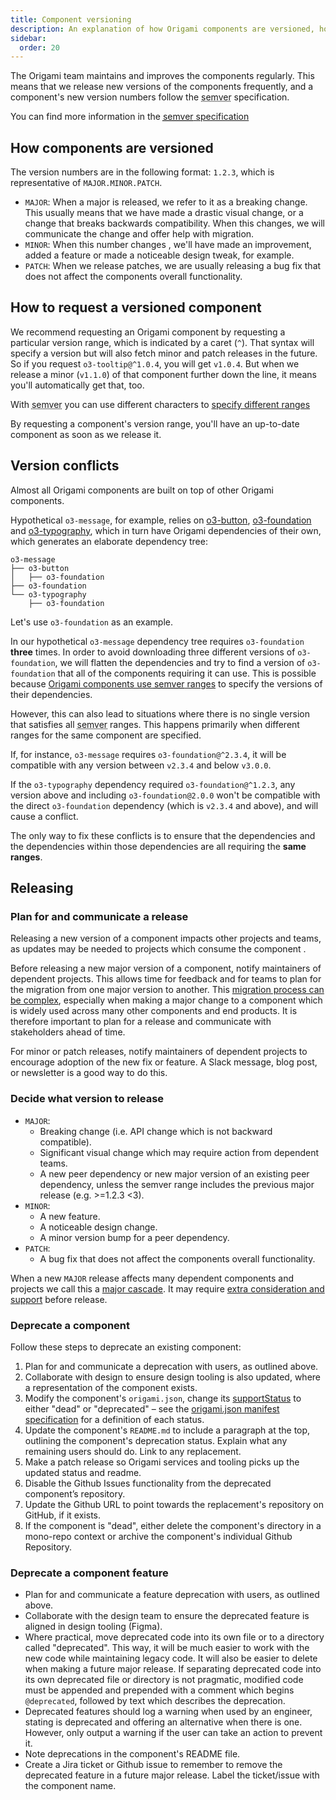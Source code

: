 ```yaml
---
title: Component versioning
description: An explanation of how Origami components are versioned, how to request different versions and resolve conflicts.
sidebar:
  order: 20
---
```


The Origami team maintains and improves the components regularly. This means that we release new versions of the components frequently, and a component's new version numbers follow the <abbr title="Semantic Versioning">semver</abbr> specification.

<aside>You can find more information in the <a href="http://semver.org/"><abbr title="Semantic Versioning">semver</abbr> specification</a></aside>

## How components are versioned

The version numbers are in the following format: `1.2.3`, which is representative of `MAJOR.MINOR.PATCH`.

- `MAJOR`: When a major is released, we refer to it as a breaking change. This usually means that we have made a drastic visual change, or a change that breaks backwards compatibility. When this changes, we will communicate the change and offer help with migration.
- `MINOR`: When this number changes , we'll have made an improvement, added a feature or made a noticeable design tweak, for example.
- `PATCH`: When we release patches, we are usually releasing a bug fix that does not affect the components overall functionality.

## How to request a versioned component

We recommend requesting an Origami component by requesting a particular version range, which is indicated by a caret (`^`). That syntax will specify a version but will also fetch minor and patch releases in the future. So if you request `o3-tooltip@^1.0.4`, you will get `v1.0.4`. But when we release a minor (`v1.1.0`) of that component further down the line, it means you'll automatically get that, too.

<aside>With <abbr title="Semantic Versioning">semver</abbr> you can use different characters to <a href="https://semver.npmjs.com/">specify different ranges</a></aside>

By requesting a component's version range, you'll have an up-to-date component as soon as we release it.

## Version conflicts

Almost all Origami components are built on top of other Origami components.

Hypothetical `o3-message`, for example, relies on <a href="https://origami.ft.com/components/buttons">o3-button</a>, <a href="https://origami.ft.com/guides/colours">o3-foundation</a> and <a href="https://origami.ft.com/guides/typography">o3-typography</a>, which in turn have Origami dependencies of their own, which generates an elaborate dependency tree:

```tree
o3-message
├── o3-button
│   ├── o3-foundation
├── o3-foundation
└── o3-typography
    ├── o3-foundation
```

Let's use `o3-foundation` as an example.

In our hypothetical `o3-message` dependency tree requires `o3-foundation` **three** times. In order to avoid downloading three different versions of `o3-foundation`, we will flatten the dependencies and try to find a version of `o3-foundation` that all of the components requiring it can use. This is possible because [Origami components use <abbr title="Semantic Versioning">semver</abbr> ranges](#how-to-request-a-versioned-component) to specify the versions of their dependencies.

However, this can also lead to situations where there is no single version that satisfies all <abbr title="Semantic Versioning">semver</abbr> ranges. This happens primarily when different ranges for the same component are specified.

If, for instance, `o3-message` requires `o3-foundation@^2.3.4`, it will be compatible with any version between `v2.3.4` and below `v3.0.0`.

If the `o3-typography` dependency required `o3-foundation@^1.2.3`, any version above and including `o3-foundation@2.0.0` won't be compatible with the direct `o3-foundation` dependency (which is `v2.3.4` and above), and will cause a conflict.

The only way to fix these conflicts is to ensure that the dependencies and the dependencies within those dependencies are all requiring the **same ranges**.

## Releasing

### Plan for and communicate a release

Releasing a new version of a component impacts other projects and teams, as updates may be needed to projects which consume the component .

Before releasing a new major version of a component, notify maintainers of dependent projects. This allows time for feedback and for teams to plan for the migration from one major version to another. This [migration process can be complex](/o2-components/versioning/major-cascade), especially when making a major change to a component which is widely used across many other components and end products. It is therefore important to plan for a release and communicate with stakeholders ahead of time.

For minor or patch releases, notify maintainers of dependent projects to encourage adoption of the new fix or feature. A Slack message, blog post, or newsletter is a good way to do this.

### Decide what version to release

- `MAJOR`:
  - Breaking change (i.e. API change which is not backward compatible).
  - Significant visual change which may require action from dependent teams.
  - A new peer dependency or new major version of an existing peer dependency, unless the semver range includes the previous major release (e.g. >=1.2.3 <3).
- `MINOR`:
  - A new feature.
  - A noticeable design change.
  - A minor version bump for a peer dependency.
- `PATCH`:
  - A bug fix that does not affect the components overall functionality.

When a new `MAJOR` release affects many dependent components and projects we call this a [major cascade](/o2-components/versioning/major-cascade/). It may require [extra consideration and support](/o2-components/versioning/major-cascade) before release.

### Deprecate a component

Follow these steps to deprecate an existing component:

1. Plan for and communicate a deprecation with users, as outlined above.
1. Collaborate with design to ensure design tooling is also updated, where a representation of the component exists.
1. Modify the component's `origami.json`, change its [supportStatus](/getting-started/technical-guide/#manifest) to either "dead" or "deprecated" – see the [origami.json manifest specification](/getting-started/technical-guide/#manifest) for a definition of each status.
1. Update the component's `README.md` to include a paragraph at the top, outlining the component's deprecation status. Explain what any remaining users should do. Link to any replacement.
1. Make a patch release so Origami services and tooling picks up the updated status and readme.
1. Disable the Github Issues functionality from the deprecated component’s repository.
1. Update the Github URL to point towards the replacement's repository on GitHub, if it exists.
1. If the component is "dead", either delete the component's directory in a mono-repo context or archive the component's individual Github Repository.

### Deprecate a component feature

- Plan for and communicate a feature deprecation with users, as outlined above.
- Collaborate with the design team to ensure the deprecated feature is aligned in design tooling (Figma).
- Where practical, move deprecated code into its own file or to a directory called "deprecated". This way, it will be much easier to work with the new code while maintaining legacy code. It will also be easier to delete when making a future major release. If separating deprecated code into its own deprecated file or directory is not pragmatic, modified code must be appended and prepended with a comment which begins `@deprecated`, followed by text which describes the deprecation.
- Deprecated features should log a warning when used by an engineer, stating is deprecated and offering an alternative when there is one. However, only output a warning if the user can take an action to prevent it.
- Note deprecations in the component's README file.
- Create a Jira ticket or Github issue to remember to remove the deprecated feature in a future major release. Label the ticket/issue with the component name.

